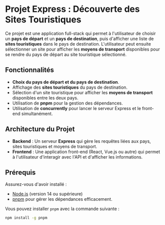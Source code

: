 # Projet Express : Découverte des Sites Touristiques

Ce projet est une application full-stack qui permet à l'utilisateur de choisir un **pays de départ** et un **pays de destination**, puis d'afficher une liste de **sites touristiques** dans le pays de destination. L'utilisateur peut ensuite sélectionner un site pour afficher les **moyens de transport** disponibles pour se rendre du pays de départ au site touristique sélectionné.

## Fonctionnalités

- **Choix du pays de départ et du pays de destination**.
- Affichage des **sites touristiques** du pays de destination.
- Sélection d'un site touristique pour afficher les **moyens de transport** disponibles entre les deux pays.
- Utilisation de **pnpm** pour la gestion des dépendances.
- Utilisation de **concurrently** pour lancer le serveur Express et le front-end simultanément.

## Architecture du Projet

- **Backend** : Un serveur **Express** qui gère les requêtes liées aux pays, sites touristiques et moyens de transport.
- **Frontend** : Une application front-end (React, Vue.js ou autre) qui permet à l'utilisateur d'interagir avec l'API et d'afficher les informations.

## Prérequis

Assurez-vous d'avoir installé :

- [Node.js](https://nodejs.org/) (version 14 ou supérieure)
- [pnpm](https://pnpm.io/) pour gérer les dépendances efficacement.

Vous pouvez installer `pnpm` avec la commande suivante :

```bash
npm install -g pnpm
